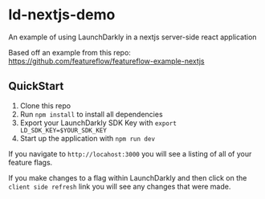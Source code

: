 # ld-nextjs-demo
An example of using LaunchDarkly in a nextjs server-side react application

Based off an example from this repo:
https://github.com/featureflow/featureflow-example-nextjs

## QuickStart

1. Clone this repo
2. Run `npm install` to install all dependencies
3. Export your LaunchDarkly SDK Key with `export LD_SDK_KEY=$YOUR_SDK_KEY`
4. Start up the application with `npm run dev`

If you navigate to `http://locahost:3000` you will see a listing of all of your
feature flags.

If you make changes to a flag within LaunchDarkly and then
click on the `client side refresh` link you will see any changes that were made.




